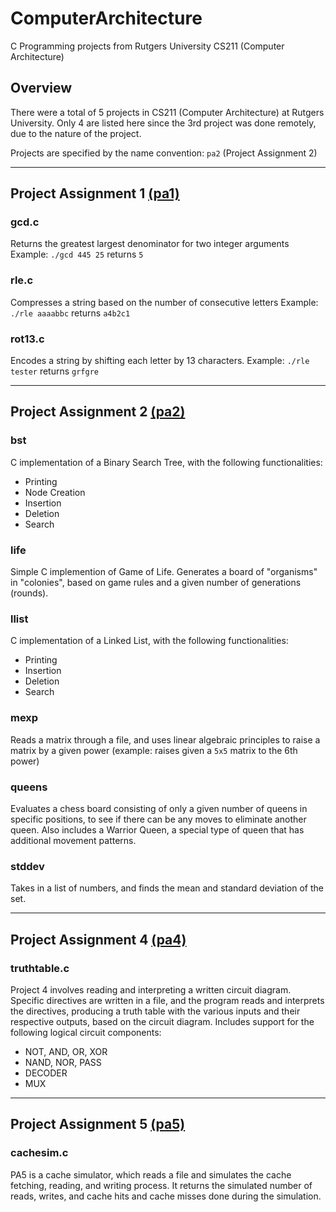 # ComputerArchitecture
C Programming projects from Rutgers University CS211 (Computer Architecture)

## Overview
There were a total of 5 projects in CS211 (Computer Architecture) at Rutgers
University. Only 4 are listed here since the 3rd project was done remotely, due to
the nature of the project.

Projects are specified by the name convention: 
`pa2` (Project Assignment 2)

---
## Project Assignment 1 [(pa1)](pa1)
### gcd.c
Returns the greatest largest denominator for two integer arguments
Example: `./gcd 445 25` returns `5`

### rle.c
Compresses a string based on the number of consecutive letters
Example: `./rle aaaabbc` returns `a4b2c1`

### rot13.c
Encodes a string by shifting each letter by 13 characters.
Example: `./rle tester` returns `grfgre`

---
## Project Assignment 2 [(pa2)](pa2)
### bst
C implementation of a Binary Search Tree, with the following functionalities:
* Printing
* Node Creation
* Insertion
* Deletion
* Search

### life
Simple C implemention of Game of Life. Generates a board of "organisms" in "colonies", based on game rules and a given number of generations (rounds).

### llist
C implementation of a Linked List, with the following functionalities:
* Printing
* Insertion
* Deletion
* Search

### mexp
Reads a matrix through a file, and uses linear algebraic principles to raise a matrix by a given power (example: raises given a `5x5` matrix to the 6th power)

### queens
Evaluates a chess board consisting of only a given number of queens in specific positions, to see if there can be any moves to eliminate another queen. Also includes a Warrior Queen, a special type of queen that has additional movement patterns.

### stddev
Takes in a list of numbers, and finds the mean and standard deviation of the set.

---
## Project Assignment 4 [(pa4)](pa4)
### truthtable.c
Project 4 involves reading and interpreting a written circuit diagram. Specific directives are written in a file, and the program reads and interprets the directives, producing a truth table with the various inputs and their respective outputs, based on the circuit diagram. Includes support for the following logical circuit components:
* NOT, AND, OR, XOR
* NAND, NOR, PASS
* DECODER
* MUX

---
## Project Assignment 5 [(pa5)](pa5)
### cachesim.c
PA5 is a cache simulator, which reads a file and simulates the cache fetching, reading, and writing process. It returns the simulated number of reads, writes, and cache hits and cache misses done during the simulation.





